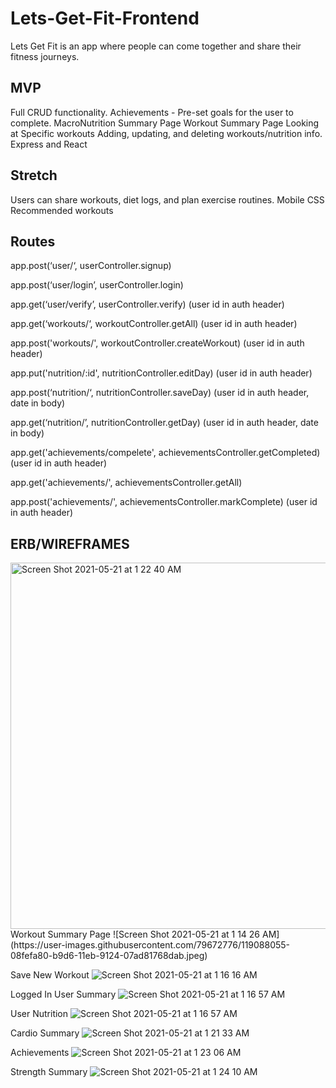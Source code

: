 # Lets-Get-Fit-Frontend
Lets Get Fit is an app where people can come together and share their fitness journeys.

## MVP
Full CRUD functionality.
Achievements - Pre-set goals for the user to complete.
MacroNutrition Summary Page
Workout Summary Page
Looking at Specific workouts
Adding, updating, and deleting workouts/nutrition info.
Express and React

## Stretch
Users can share workouts, diet logs, and plan exercise routines.
Mobile CSS
Recommended workouts

## Routes
app.post(‘user/‘, userController.signup)

app.post(‘user/login’, userController.login)

app.get(‘user/verify’, userController.verify) (user id in auth header)

app.get(‘workouts/‘, workoutController.getAll) (user id in auth header)

app.post('workouts/', workoutController.createWorkout) (user id in auth header)

app.put('nutrition/:id', nutritionController.editDay) (user id in auth header)

app.post(‘nutrition/‘, nutritionController.saveDay) (user id in auth header, date in body)

app.get(‘nutrition/’, nutritionController.getDay) (user id in auth header, date in body)

app.get('achievements/compelete', achievementsController.getCompleted) (user id in auth header)

app.get('achievements/', achievementsController.getAll) 

app.post('achievements/', achievementsController.markComplete) (user id in auth header)

## ERB/WIREFRAMES
<img width="586" alt="Screen Shot 2021-05-21 at 1 22 40 AM" src="https://user-images.githubusercontent.com/79672776/119086282-431acd00-b9d3-11eb-8ed6-acd884e0a020.png">
Workout Summary Page
![Screen Shot 2021-05-21 at 1 14 26 AM](https://user-images.githubusercontent.com/79672776/119088055-08fefa80-b9d6-11eb-9124-07ad81768dab.jpeg)


Save New Workout
![Screen Shot 2021-05-21 at 1 16 16 AM](https://user-images.githubusercontent.com/79672776/119087879-cb9a6d00-b9d5-11eb-83b0-8535f9996503.jpeg)

Logged In User Summary
![Screen Shot 2021-05-21 at 1 16 57 AM](https://user-images.githubusercontent.com/79672776/119087894-cfc68a80-b9d5-11eb-8e1c-6926e909fc71.jpeg)

User Nutrition
![Screen Shot 2021-05-21 at 1 16 57 AM](https://user-images.githubusercontent.com/79672776/119087917-d6ed9880-b9d5-11eb-8ca1-bea50b18960a.jpeg)

Cardio Summary
![Screen Shot 2021-05-21 at 1 21 33 AM](https://user-images.githubusercontent.com/79672776/119087949-dead3d00-b9d5-11eb-8741-a882cce74996.jpeg)

Achievements
![Screen Shot 2021-05-21 at 1 23 06 AM](https://user-images.githubusercontent.com/79672776/119087961-e371f100-b9d5-11eb-9c7d-1a27ec878d1b.jpeg)

Strength Summary
![Screen Shot 2021-05-21 at 1 24 10 AM](https://user-images.githubusercontent.com/79672776/119087970-e79e0e80-b9d5-11eb-8baf-da47bf3d7d69.jpeg)

